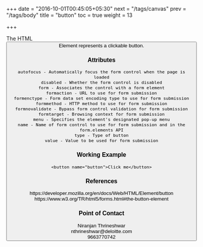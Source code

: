 +++
date = "2016-10-01T00:45:05+05:30"
next = "/tags/canvas"
prev = "/tags/body"
title = "button"
toc = true
weight = 13

+++

The HTML <button> Element represents a clickable button.

<h3>Attributes</h3>

    autofocus - Automatically focus the form control when the page is loaded
    disabled - Whether the form control is disabled
    form - Associates the control with a form element
    formaction - URL to use for form submission
    formenctype - Form data set encoding type to use for form submission
    formmethod - HTTP method to use for form submission
    formnovalidate - Bypass form control validation for form submission
    formtarget - Browsing context for form submission
    menu - Specifies the element's designated pop-up menu
    name - Name of form control to use for form submission and in the form.elements API
    type - Type of button
    value - Value to be used for form submission

<h3>Working Example</h3>

    <button name="button">Click me</button>

<h3>References</h3>
https://developer.mozilla.org/en/docs/Web/HTML/Element/button
<br>
https://www.w3.org/TR/html5/forms.html#the-button-element

<h3>Point of Contact</h3>
Niranjan Thrineshwar <br>
nthrineshwar@deloitte.com <br>
9663770742
